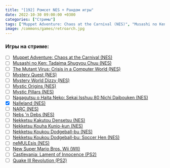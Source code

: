 ```yaml
---
title: "[192] Ромсет NES + Рандом игры"
date: 2022-10-30 09:00:00 +0300
categories: ["Стримы"]
tags: ["Muppet Adventure: Chaos at the Carnival (NES)", "Musashi no Ken: Tadaima Shugyou Chuu (NES)", "The Mutant Virus: Crisis in a Computer World (NES)", "Mystery Quest (NES)", "Mystery World Dizzy (NES)", "Mystic Origins (NES)", "Mystic Pillars (NES)", "Nagagutsu o Haita Neko: Sekai Isshuu 80 Nichi Daibouken (NES)", "Nalleland (NES)", "NARC (NES)", "Nebs 'n Debs (NES)", "Nekketsu Kakutou Densetsu (NES)", "Nekketsu Kouha Kunio-kun (NES)", "Nekketsu Koukou Dodgeball-bu (NES)", "Nekketsu Koukou Dodgeball-bu: Soccer Hen (NES)", "neMULEsis (NES)", "New Super Mario Bros. Wii (WII)", "Castlevania: Lament of Innocence (PS2)", "Quake III Revolution (PS2)", "Игра пройдена"]
image: /commons/games/retroarch.jpg
---
```


### Игры на стриме:
+ [ ] [Muppet Adventure: Chaos at the Carnival (NES)](/tags/muppet-adventure-chaos-at-the-carnival-nes)
+ [ ] [Musashi no Ken: Tadaima Shugyou Chuu (NES)](/tags/musashi-no-ken-tadaima-shugyou-chuu-nes)
+ [ ] [The Mutant Virus: Crisis in a Computer World (NES)](/tags/the-mutant-virus-crisis-in-a-computer-world-nes)
+ [ ] [Mystery Quest (NES)](/tags/mystery-quest-nes)
+ [ ] [Mystery World Dizzy (NES)](/tags/mystery-world-dizzy-nes)
+ [ ] [Mystic Origins (NES)](/tags/mystic-origins-nes)
+ [ ] [Mystic Pillars (NES)](/tags/mystic-pillars-nes)
+ [ ] [Nagagutsu o Haita Neko: Sekai Isshuu 80 Nichi Daibouken (NES)](/tags/nagagutsu-o-haita-neko-sekai-isshuu-80-nichi-daibouken-nes)
+ [x] [Nalleland (NES)](/tags/nalleland-nes)
+ [ ] [NARC (NES)](/tags/narc-nes)
+ [ ] [Nebs 'n Debs (NES)](/tags/nebs-n-debs-nes)
+ [ ] [Nekketsu Kakutou Densetsu (NES)](/tags/nekketsu-kakutou-densetsu-nes)
+ [ ] [Nekketsu Kouha Kunio-kun (NES)](/tags/nekketsu-kouha-kunio-kun-nes)
+ [ ] [Nekketsu Koukou Dodgeball-bu (NES)](/tags/nekketsu-koukou-dodgeball-bu-nes)
+ [ ] [Nekketsu Koukou Dodgeball-bu: Soccer Hen (NES)](/tags/nekketsu-koukou-dodgeball-bu-soccer-hen-nes)
+ [ ] [neMULEsis (NES)](/tags/nemulesis-nes)
+ [ ] [New Super Mario Bros. Wii (WII)](/tags/new-super-mario-bros-wii-wii)
+ [ ] [Castlevania: Lament of Innocence (PS2)](/tags/castlevania-lament-of-innocence-ps2)
+ [ ] [Quake III Revolution (PS2)](/tags/quake-iii-revolution-ps2)
